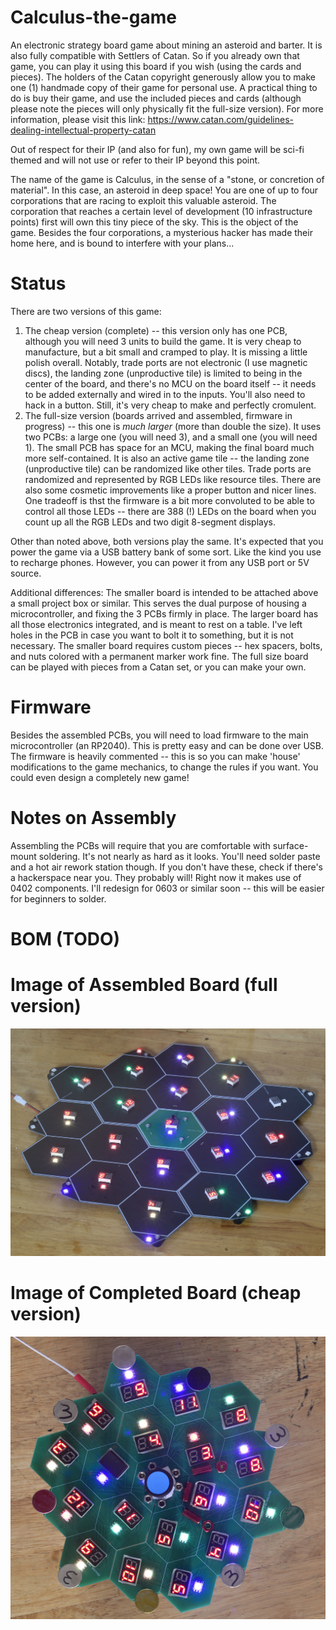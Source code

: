 # Calculus-the-game
An electronic strategy board game about mining an asteroid and barter. It is also fully compatible with Settlers of Catan. So if you already own that game, you can play it using this board if you wish (using the cards and pieces). The holders of the Catan copyright generously allow you to make one (1) handmade copy of their game for personal use. A practical thing to do is buy their game, and use the included pieces and cards (although please note the pieces will only physically fit the full-size version). For more information, please visit this link: https://www.catan.com/guidelines-dealing-intellectual-property-catan

Out of respect for their IP (and also for fun), my own game will be sci-fi themed and will not use or refer to their IP beyond this point. 

The name of the game is Calculus, in the sense of a "stone, or concretion of material". In this case, an asteroid in deep space! You are one of up to four corporations that are racing to exploit this valuable asteroid. The corporation that reaches a certain level of development (10 infrastructure points) first will own this tiny piece of the sky. This is the object of the game. Besides the four corporations, a mysterious hacker has made their home here, and is bound to interfere with your plans...

# Status
There are two versions of this game:

1. The cheap version (complete) -- this version only has one PCB, although you will need 3 units to build the game. It is very cheap to manufacture, but a bit small and cramped to play. It is missing a little polish overall. Notably, trade ports are not electronic (I use magnetic discs), the landing zone (unproductive tile) is limited to being in the center of the board, and there's no MCU on the board itself -- it needs to be added externally and wired in to the inputs. You'll also need to hack in a button. Still, it's very cheap to make and perfectly cromulent.
2. The full-size version (boards arrived and assembled, firmware in progress) -- this one is *much larger* (more than double the size). It uses two PCBs: a large one (you will need 3), and a small one (you will need 1). The small PCB has space for an MCU, making the final board much more self-contained. It is also an active game tile -- the landing zone (unproductive tile) can be randomized like other tiles. Trade ports are randomized and represented by RGB LEDs like resource tiles. There are also some cosmetic improvements like a proper button and nicer lines. One tradeoff is thst the firmware is a bit more convoluted to be able to control all those LEDs -- there are 388 (!) LEDs on the board when you count up all the RGB LEDs and two digit 8-segment displays.

Other than noted above, both versions play the same. It's expected that you power the game via a USB battery bank of some sort. Like the kind you use to recharge phones. However, you can power it from any USB port or 5V source.

Additional differences: The smaller board is intended to be attached above a small project box or similar. This serves the dual purpose of housing a microcontroller, and fixing the 3 PCBs firmly in place. The larger board has all those electronics integrated, and is meant to rest on a table. I've left holes in the PCB in case you want to bolt it to something, but it is not necessary. The smaller board requires custom pieces -- hex spacers, bolts, and nuts colored with a permanent marker work fine. The full size board can be played with pieces from a Catan set, or you can make your own.

# Firmware

Besides the assembled PCBs, you will need to load firmware to the main microcontroller (an RP2040). This is pretty easy and can be done over USB. The firmware is heavily commented -- this is so you can make 'house' modifications to the game mechanics, to change the rules if you want. You could even design a completely new game!

# Notes on Assembly

Assembling the PCBs will require that you are comfortable with surface-mount soldering. It's not nearly as hard as it looks. You'll need solder paste and a hot air rework station though. If you don't have these, check if there's a hackerspace near you. They probably will! Right now it makes use of 0402 components. I'll redesign for 0603 or similar soon -- this will be easier for beginners to solder.

# BOM (TODO)


# Image of Assembled Board (full version)
![Photo of the completed full version of the game](https://raw.githubusercontent.com/seanboyce//Calculus-the-game/refs/heads/main/calculus_full/fullboard_power.JPG)

# Image of Completed Board (cheap version)
![Photo of the completed small version of the game](https://raw.githubusercontent.com/seanboyce//Calculus-the-game/refs/heads/main/calculus_small/calculus_small_built.JPG)

